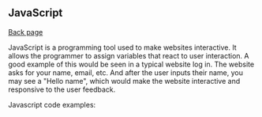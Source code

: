## JavaScript

[Back page](README.md)

JavaScript is a programming tool used to make websites interactive.
It allows the programmer to assign variables that react to user interaction.
A good example of this would be seen in a typical website log in.
The website asks for your name, email, etc. And after the user inputs their name, you may see a "Hello name", which would make the website interactive and responsive to the user feedback.

Javascript code examples:
```
```